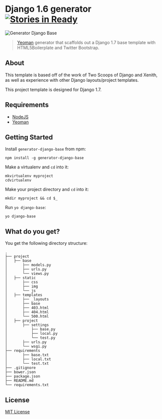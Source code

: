 # Django 1.6 generator  [![Stories in Ready](https://badge.waffle.io/waffleio/waffle.io.svg)](https://waffle.io/santonocito/generator-django-base)

![Generator Django Base](http://i.imgur.com/95tGJ0i.png?1)

> [Yeoman](http://yeoman.io) generator that scaffolds out a Django 1.7 base template with HTML5Boilerplate and Twitter Bootstrap.
 
## About
 
This template is based off of the work of Two Scoops of Django and Xenith, as well as experience with other Django layouts/project templates.

This project template is designed for Django 1.7.

## Requirements

- [NodeJS](http://nodejs.org/)
- [Yeoman](http://yeoman.io)

## Getting Started

Install `generator-django-base` from npm:
```
npm install -g generator-django-base
```

Make a virtualenv and `cd` into it:
```
mkvirtualenv myproject
cdvirtualenv
```

Make your project directory and `cd` into it:
```
mkdir myproject && cd $_
```

Run `yo django-base`:
```
yo django-base
```

## What do you get?

You get the following directory structure:

```
.
├── project
│   ├── base
│       ├── models.py
│       ├── urls.py
│       └── views.py
│   ├── static
│       ├── css
│       ├── img
│       └── js
│   ├── templates
│       ├── _layouts
│       ├── base
│       ├── 403.html
│       ├── 404.html
│       └── 500.html
│   ├── project
│       ├── settings
│           ├── base.py
│           ├── local.py
│           └── test.py
│       ├── urls.py
│       └── wsgi.py
├── requirements
│       ├── base.txt
│       ├── local.txt
│       └── test.txt
├── .gitignore
├── bower.json
├── package.json
├── README.md
└── requirements.txt
```

## License

[MIT License](http://en.wikipedia.org/wiki/MIT_License)
